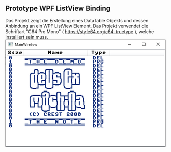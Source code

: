 ## Prototype WPF ListView Binding
Das Projekt zeigt die Erstellung eines DataTable Objekts und dessen Anbindung an ein WPF ListView Element.
Das Projekt verwendet die Schriftart "C64 Pro Mono" ( https://style64.org/c64-truetype ), welche installiert sein muss.
![](/images/Prototype_WPF_ListView_Binding_001.png)